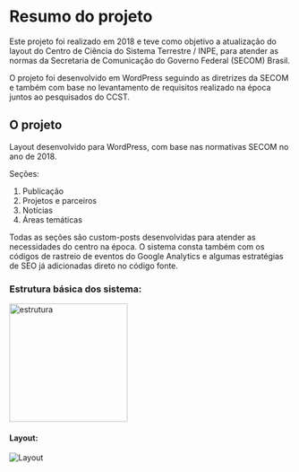 # Resumo do projeto 
Este projeto foi realizado em 2018 e teve como objetivo a atualização do layout do Centro de Ciência do Sistema Terrestre / INPE, para atender as normas da Secretaria de Comunicação do Governo Federal (SECOM) Brasil.

O projeto foi desenvolvido em WordPress seguindo as diretrizes da SECOM e também com base no levantamento de requisitos realizado na época juntos ao pesquisados do CCST.


## O projeto 
Layout desenvolvido para WordPress, com base nas normativas SECOM no ano de 2018.

Seções:
1. Publicação 
2. Projetos e parceiros
3. Notícias 
4. Áreas temáticas

Todas as seções são custom-posts desenvolvidas para atender as necessidades do centro na época. 
O sistema consta também com os códigos de rastreio de eventos do Google Analytics e algumas estratégias de SEO já adicionadas direto no código fonte.

### Estrutura básica dos sistema:
<img width="211" alt="estrutura" src="https://user-images.githubusercontent.com/42068775/104830320-82d27c00-585c-11eb-9374-82e57305146e.png">


#### Layout:

![Layout](https://user-images.githubusercontent.com/42068775/104830298-54ed3780-585c-11eb-953b-ab38cbe018c0.png)
